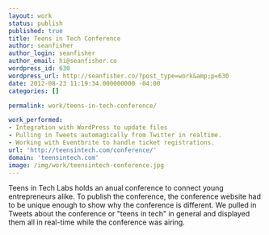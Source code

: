 ```yaml
---
layout: work
status: publish
published: true
title: Teens in Tech Conference
author: seanfisher
author_login: seanfisher
author_email: hi@seanfisher.co
wordpress_id: 630
wordpress_url: http://seanfisher.co/?post_type=work&amp;p=630
date: 2012-08-23 11:19:34.000000000 -04:00
categories: []

permalink: work/teens-in-tech-conference/

work_performed:
- Integration with WordPress to update files
- Pulling in Tweets automagically from Twitter in realtime.
- Working with Eventbrite to handle ticket registrations.
url: 'http://teensintech.com/conference/'
domain: 'teensintech.com'
image: /img/work/teensintech-conference.jpg
---
```

Teens in Tech Labs holds an anual conference to connect young entrepreneurs alike. To publish the conference, the conference website had to be unique enough to show why the conference is different. We pulled in Tweets about the conference or "teens in tech" in general and displayed them all in real-time while the conference was airing.
